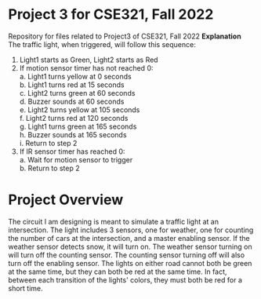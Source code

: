 # Project 3 for CSE321, Fall 2022
Repository for files related to Project3 of CSE321, Fall 2022
<b>Explanation</b>
The traffic light, when triggered, will follow this sequence:
  1. Light1 starts as Green, Light2 starts as Red
  2. If motion sensor timer has not reached 0: <br>
  a. Light1 turns yellow at 0 seconds <br>
  b. Light1 turns red at 15 seconds <br>
  c. Light2 turns green at 60 seconds <br>
  d. Buzzer sounds at 60 seconds <br>
  e. Light2 turns yellow at 105 seconds <br>
  f. Light2 turns red at 120 seconds <br>
  g. Light1 turns green at 165 seconds <br>
  h. Buzzer sounds at 165 seconds <br>
  i. Return to step 2
  3. If IR sensor timer has reached 0: <br>
  a. Wait for motion sensor to trigger <br>
  b. Return to step 2

# Project Overview
The circuit I am designing is meant to simulate a traffic light at an intersection. The light includes 3 sensors, one for weather, one for counting the number of cars at the intersection, and a master enabling sensor. If the weather sensor detects snow, it will turn on. The weather sensor turning on will turn off the counting sensor. The counting sensor turning off will also turn off the enabling sensor. The lights on either road cannot both be green at the same time, but they can both be red at the same time. In fact, between each transition of the lights' colors, they must both be red for a short time.

